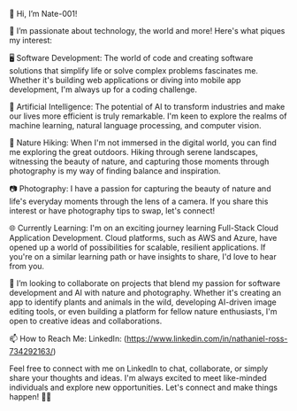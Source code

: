 👋 Hi, I’m Nate-001!

👀 I’m passionate about technology, the world and more! Here's what piques my interest:

🖥️ Software Development: The world of code and creating software solutions that simplify life or solve complex problems fascinates me. Whether it's building web applications or diving into mobile app development, I'm always up for a coding challenge.

🤖 Artificial Intelligence: The potential of AI to transform industries and make our lives more efficient is truly remarkable. I'm keen to explore the realms of machine learning, natural language processing, and computer vision.

🌳 Nature Hiking: When I'm not immersed in the digital world, you can find me exploring the great outdoors. Hiking through serene landscapes, witnessing the beauty of nature, and capturing those moments through photography is my way of finding balance and inspiration.

📷 Photography: I have a passion for capturing the beauty of nature and life's everyday moments through the lens of a camera. If you share this interest or have photography tips to swap, let's connect!

🌐 Currently Learning: I'm on an exciting journey learning Full-Stack Cloud Application Development. Cloud platforms, such as AWS and Azure, have opened up a world of possibilities for scalable, resilient applications. If you're on a similar learning path or have insights to share, I'd love to hear from you.

💞️ I’m looking to collaborate on projects that blend my passion for software development and AI with nature and photography. Whether it's creating an app to identify plants and animals in the wild, developing AI-driven image editing tools, or even building a platform for fellow nature enthusiasts, I'm open to creative ideas and collaborations.

📫 How to Reach Me:
LinkedIn: (https://www.linkedin.com/in/nathaniel-ross-734292163/)

Feel free to connect with me on LinkedIn to chat, collaborate, or simply share your thoughts and ideas. I'm always excited to meet like-minded individuals and explore new opportunities. Let's connect and make things happen! 🚀🌟
